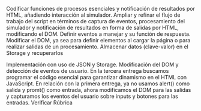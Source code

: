 Codificar funciones de procesos esenciales y notificación de resultados por HTML, añadiendo interacción al simulador.
Ampliar y refinar el flujo de trabajo del script en términos de captura de eventos, procesamiento del simulador y notificación de resultados en forma de salidas por HTML, modificando el DOM.
Definir eventos a manejar y su función de respuesta.
Modificar el DOM, ya sea para definir elementos al cargar la página o para realizar salidas de un procesamiento.
Almacenar datos (clave-valor) en el Storage y recuperarlos


Implementación con uso de JSON y Storage.
Modificación del DOM y detección de eventos de usuario.
En la tercera entrega buscamos programar el código esencial para garantizar dinamismo en el HTML con JavaScript. En relación con la primera entrega, ya no usamos alert() como salida y promt() como entrada, ahora modificamos el DOM para las salidas y capturamos los eventos del usuario sobre inputs y botones para las entradas. Verificar Rúbrica